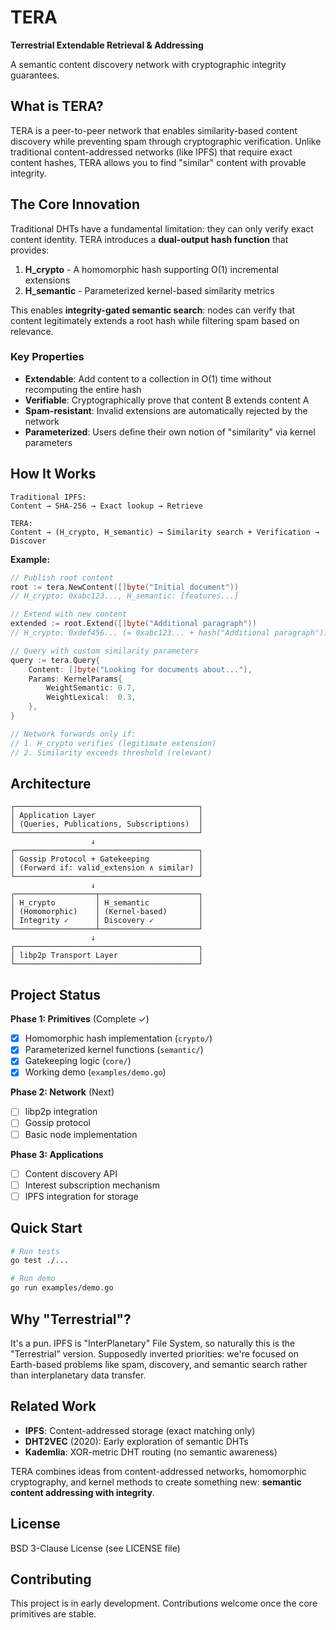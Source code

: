 # TERA

**Terrestrial Extendable Retrieval & Addressing**

A semantic content discovery network with cryptographic integrity guarantees.

## What is TERA?

TERA is a peer-to-peer network that enables similarity-based content discovery while preventing spam through cryptographic verification. Unlike traditional content-addressed networks (like IPFS) that require exact content hashes, TERA allows you to find "similar" content with provable integrity.

## The Core Innovation

Traditional DHTs have a fundamental limitation: they can only verify exact content identity. TERA introduces a **dual-output hash function** that provides:

1. **H_crypto** - A homomorphic hash supporting O(1) incremental extensions
2. **H_semantic** - Parameterized kernel-based similarity metrics

This enables **integrity-gated semantic search**: nodes can verify that content legitimately extends a root hash while filtering spam based on relevance.

### Key Properties

- **Extendable**: Add content to a collection in O(1) time without recomputing the entire hash
- **Verifiable**: Cryptographically prove that content B extends content A
- **Spam-resistant**: Invalid extensions are automatically rejected by the network
- **Parameterized**: Users define their own notion of "similarity" via kernel parameters

## How It Works

```
Traditional IPFS:
Content → SHA-256 → Exact lookup → Retrieve

TERA:
Content → (H_crypto, H_semantic) → Similarity search + Verification → Discover
```

**Example:**

```go
// Publish root content
root := tera.NewContent([]byte("Initial document"))
// H_crypto: 0xabc123..., H_semantic: [features...]

// Extend with new content
extended := root.Extend([]byte("Additional paragraph"))
// H_crypto: 0xdef456... (= 0xabc123... + hash("Additional paragraph"))

// Query with custom similarity parameters
query := tera.Query{
    Content: []byte("Looking for documents about..."),
    Params: KernelParams{
        WeightSemantic: 0.7,
        WeightLexical:  0.3,
    },
}

// Network forwards only if:
// 1. H_crypto verifies (legitimate extension)
// 2. Similarity exceeds threshold (relevant)
```

## Architecture

```
┌─────────────────────────────────────────┐
│ Application Layer                       │
│ (Queries, Publications, Subscriptions)  │
└─────────────────────────────────────────┘
                  ↓
┌─────────────────────────────────────────┐
│ Gossip Protocol + Gatekeeping           │
│ (Forward if: valid_extension ∧ similar) │
└─────────────────────────────────────────┘
                  ↓
┌──────────────────┬──────────────────────┐
│ H_crypto         │ H_semantic           │
│ (Homomorphic)    │ (Kernel-based)       │
│ Integrity ✓      │ Discovery ✓          │
└──────────────────┴──────────────────────┘
                  ↓
┌─────────────────────────────────────────┐
│ libp2p Transport Layer                  │
└─────────────────────────────────────────┘
```

## Project Status

**Phase 1: Primitives** (Complete ✓)
- [x] Homomorphic hash implementation (`crypto/`)
- [x] Parameterized kernel functions (`semantic/`)
- [x] Gatekeeping logic (`core/`)
- [x] Working demo (`examples/demo.go`)

**Phase 2: Network** (Next)
- [ ] libp2p integration
- [ ] Gossip protocol
- [ ] Basic node implementation

**Phase 3: Applications**
- [ ] Content discovery API
- [ ] Interest subscription mechanism
- [ ] IPFS integration for storage

## Quick Start

```bash
# Run tests
go test ./...

# Run demo
go run examples/demo.go
```

## Why "Terrestrial"?

It's a pun. IPFS is "InterPlanetary" File System, so naturally this is the "Terrestrial" version. Supposedly inverted priorities: we're focused on Earth-based problems like spam, discovery, and semantic search rather than interplanetary data transfer.

## Related Work

- **IPFS**: Content-addressed storage (exact matching only)
- **DHT2VEC** (2020): Early exploration of semantic DHTs
- **Kademlia**: XOR-metric DHT routing (no semantic awareness)

TERA combines ideas from content-addressed networks, homomorphic cryptography, and kernel methods to create something new: **semantic content addressing with integrity**.

## License

BSD 3-Clause License (see LICENSE file)

## Contributing

This project is in early development. Contributions welcome once the core primitives are stable.
